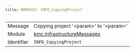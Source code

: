 ```yaml
---
title: KM05023: INFO_CopyingProject
---
```


|            |           |
|------------|---------- |
| Message    | Copying project '&lt;param&gt;' to '&lt;param&gt;' |
| Module     | [kmc.InfrastructureMessages](kmc.infrastructuremessages) |
| Identifier | `INFO_CopyingProject` |


